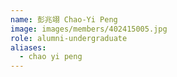 ```yaml
---
name: 彭兆翊 Chao-Yi Peng 
image: images/members/402415005.jpg 
role: alumni-undergraduate
aliases:
  - chao yi peng
---
```

